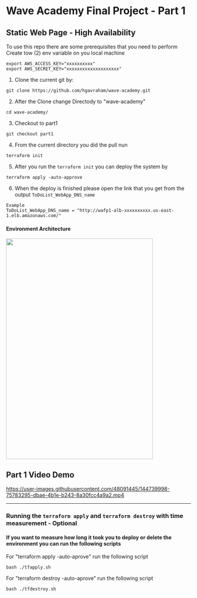# Wave Academy Final Project - Part 1
## Static Web Page - High Availability

To use this repo there are some prerequisites that you need to perform
Create tow (2) env variable on you local machine 
```
export AWS_ACCESS_KEY="xxxxxxxxxx"
export AWS_SECRET_KEY="xxxxxxxxxxxxxxxxxxxx"
```


1. Clone the current git by:
```
git clone https://github.com/hgavraham/wave-academy.git
```
2. After the Clone change Directody to "wave-academy"
```
cd wave-academy/
```
3. Checkout to part1
```
git checkout part1
```
4. From the current directory you did the pull nun 
``` 
terraform init
```
5. After you run the `terraform init` you can deploy the system by
```
terraform apply -auto-approve
```
6. When the deploy is finished please open the link that you get from the output `ToDoList_WebApp_DNS_name`
```
Example
ToDoList_WebApp_DNS_name = "http://wafp1-alb-xxxxxxxxxx.us-east-1.elb.amazonaws.com/"
```
#### Environment Architecture
<img src="https://user-images.githubusercontent.com/48091445/144740969-aadfb2db-183d-47d2-af94-ceb34f9c6291.png" width="400" height="600" />

## Part 1 Video Demo

https://user-images.githubusercontent.com/48091445/144739998-75783295-dbae-4b1e-b243-8a30fcc4a9a2.mp4


-----------------------------------------
### Running the `terraform apply` and `terraform destroy` with time measurement - Optional
#### If you want to measure how long it took you to deploy or delete the environment you can run the following scripts

For "terraform apply -auto-aprove" run the following script
```
bash ./tfapply.sh
```
For "terraform destroy -auto-aprove" run the following script
```
bash ./tfdestroy.sh
```

